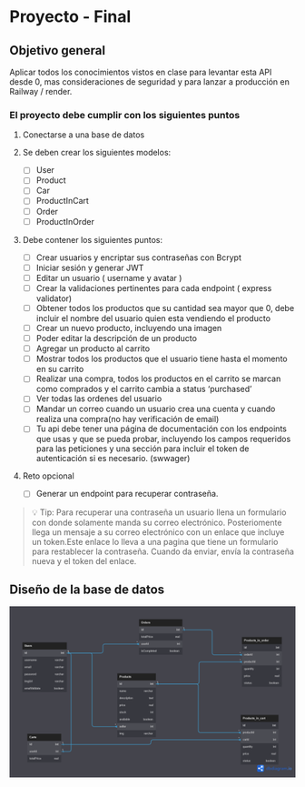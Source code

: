 # Proyecto - Final

## Objetivo general

Aplicar todos los conocimientos vistos en clase para levantar esta API desde 0,
mas consideraciones de seguridad y para lanzar a producción en Railway / render.

### El proyecto debe cumplir con los siguientes puntos

1. Conectarse a una base de datos

2. Se deben crear los siguientes modelos:

    - [ ] User
    - [ ] Product
    - [ ] Car
    - [ ] ProductInCart
    - [ ] Order
    - [ ] ProductInOrder

3. Debe contener los siguientes puntos:

    - [ ] Crear usuarios y encriptar sus contraseñas con Bcrypt
    - [ ] Iniciar sesión y generar JWT
    - [ ] Editar un usuario ( username y avatar )
    - [ ] Crear la validaciones pertinentes para cada endpoint ( express validator)
    - [ ] Obtener todos los productos que su cantidad sea mayor que 0, debe incluir el nombre del usuario quien esta vendiendo el producto
    - [ ] Crear un nuevo producto, incluyendo una imagen
    - [ ] Poder editar la descripción de un producto
    - [ ] Agregar un producto al carrito
    - [ ] Mostrar todos los productos que el usuario tiene hasta el momento en su carrito
    - [ ] Realizar una compra, todos los productos en el carrito se marcan como comprados y el carrito cambia a status ‘purchased’
    - [ ] Ver todas las ordenes del usuario
    - [ ] Mandar un correo cuando un usuario crea una cuenta y cuando realiza una compra(no hay verificación de email)
    - [ ] Tu api debe tener una página de documentación con los endpoints que usas y que se pueda probar, incluyendo los campos requeridos para las peticiones y una sección para incluir el token de autenticación si es necesario. (swwager)

4. Reto opcional

    - [ ] Generar un endpoint para recuperar contraseña.

> 💡 Tip: Para recuperar una contraseña un usuario llena un formulario con donde solamente manda su correo electrónico. Posteriomente llega un mensaje a su correo electrónico con un enlace que incluye un token.Este enlace lo lleva a una pagina que tiene un formulario para restablecer la contraseña. Cuando da enviar, envía la contraseña nueva y el token del enlace.

## Diseño de la base de datos

![diagram](./Public//e-commerce_diagram.png)
